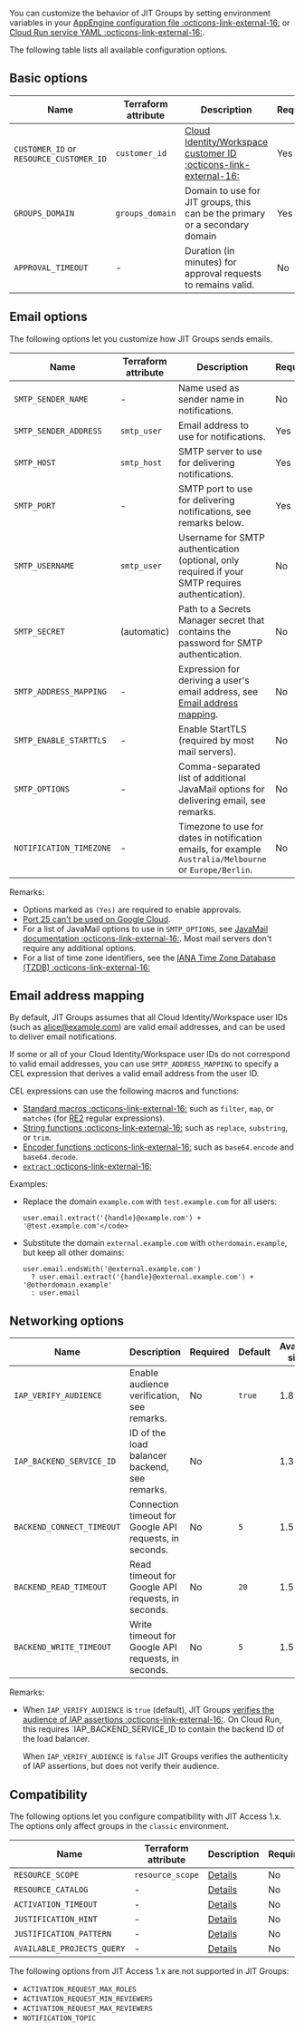 You can customize the behavior of JIT Groups by setting environment variables
in your [AppEngine configuration file :octicons-link-external-16:](https://cloud.google.com/appengine/docs/standard/java-gen2/config/appref)
or [Cloud Run service YAML :octicons-link-external-16:](https://cloud.google.com/run/docs/reference/yaml/v1).

The following table lists all available configuration options.

## Basic options

| Name                                     | Terraform attribute | Description                                                                                                      | Required | Default          | Available since |
|------------------------------------------|---------------------|------------------------------------------------------------------------------------------------------------------|----------|------------------|-----------------|
| `CUSTOMER_ID` or `RESOURCE_CUSTOMER_ID` | `customer_id`       | [Cloud Identity/Workspace customer ID :octicons-link-external-16:](https://support.google.com/a/answer/10070793) | Yes      |                  | 1.6             |
| `GROUPS_DOMAIN`                          | `groups_domain`     | Domain to use for JIT groups, this can be the primary or a secondary domain                                      | Yes      |                  | 2.0             |
| `APPROVAL_TIMEOUT`                       | -                   | Duration (in minutes) for approval requests to remains valid.                                                    | No       | 60               | 2.0             |

## Email options

The following options let you customize how JIT Groups sends emails.

| Name                    | Terraform attribute | Description                                                                                                        | Required | Default          | Available since |
|-------------------------|---------------------|--------------------------------------------------------------------------------------------------------------------|----------|------------------|-----------------|
| `SMTP_SENDER_NAME`      | -                   | Name used as sender name in notifications.                                                                         | No       | `JIT Groups`     | 1.2             |
| `SMTP_SENDER_ADDRESS`   | `smtp_user`         | Email address to use for notifications.                                                                            | Yes      |                  | 1.2             |
| `SMTP_HOST`             | `smtp_host`         | SMTP server to use for delivering notifications.                                                                   | Yes      | `smtp.gmail.com` | 1.2             |
| `SMTP_PORT`             | -                   | SMTP port to use for delivering notifications, see remarks below.                                                  | Yes      | `587`            | 1.2             |
| `SMTP_USERNAME`         | `smtp_user`         | Username for SMTP authentication (optional, only required if your SMTP requires authentication).                   | No       |                  | 1.2             |
| `SMTP_SECRET`           | (automatic)         | Path to a Secrets Manager secret that contains the password for SMTP authentication.                               | No       |                  | 1.4             |
| `SMTP_ADDRESS_MAPPING`  | -                   | Expression for deriving a user's email address, see [Email address mapping](#email-address-mapping).               | No       | 2.0              | 1.7             |
| `SMTP_ENABLE_STARTTLS`  | -                   | Enable StartTLS (required by most mail servers).                                                                   | No       | `true`           | 1.2             |
| `SMTP_OPTIONS`          | -                   | Comma-separated list of additional JavaMail options for delivering email, see remarks.                             | No       |                  | 1.2             |
| `NOTIFICATION_TIMEZONE` | -                   | Timezone to use for dates in notification emails, for example `Australia/Melbourne` or `Europe/Berlin`.            | No       |                  | 1.2             |

Remarks:

+  Options marked as `(Yes)` are required to enable approvals.
+  [Port 25 can't be used on Google Cloud](https://cloud.google.com/compute/docs/tutorials/sending-mail#using_standard_email_ports).
+  For a list of JavaMail options to use in  `SMTP_OPTIONS`, see [JavaMail documentation :octicons-link-external-16:](https://javaee.github.io/javamail/docs/api/com/sun/mail/smtp/package-summary.html).
   Most mail servers don't require any additional options.
+  For a list of time zone identifiers, see the [IANA Time Zone Database (TZDB) :octicons-link-external-16:](https://en.wikipedia.org/wiki/List_of_tz_database_time_zones)

## Email address mapping

By default, JIT Groups assumes that all Cloud Identity/Workspace user IDs (such as alice@example.com) are valid
email addresses, and can be used to deliver email notifications.

If some or all of your Cloud Identity/Workspace user IDs do not correspond to valid email addresses, 
you can use `SMTP_ADDRESS_MAPPING` to specify a CEL expression that derives a valid email address from the user ID.

CEL expressions can use the following macros and functions:

+   [Standard macros :octicons-link-external-16:](https://github.com/google/cel-java/blob/main/extensions/src/main/java/dev/cel/extensions/README.md#strings)
    such as `filter`, `map`, or `matches` (for [RE2](https://github.com/google/re2/wiki/Syntax) regular expressions).
+   [String functions :octicons-link-external-16:](https://github.com/google/cel-java/blob/main/extensions/src/main/java/dev/cel/extensions/README.md#strings)
    such as `replace`, `substring`, or `trim`.
+   [Encoder functions :octicons-link-external-16:](https://github.com/google/cel-java/blob/main/extensions/src/main/java/dev/cel/extensions/README.md#strings)
    such as `base64.encode` and `base64.decode`.
+   [`extract` :octicons-link-external-16:](https://cloud.google.com/iam/docs/conditions-attribute-reference#extract)

Examples:

+    Replace the domain <code>example.com</code> with <code>test.example.com</code> for all users:
     
         user.email.extract('{handle}@example.com') + '@test.example.com'</code>
   
+    Substitute the domain `external.example.com` with `otherdomain.example`, but keep all other domains:

         user.email.endsWith('@external.example.com') 
           ? user.email.extract('{handle}@external.example.com') + '@otherdomain.example' 
           : user.email

## Networking options


| Name                      | Description                                             | Required  | Default | Available since |
|---------------------------|---------------------------------------------------------|-----------|---------|-----------------|
| `IAP_VERIFY_AUDIENCE`     | Enable audience verification, see remarks.              | No        | `true`  | 1.8.1           |
| `IAP_BACKEND_SERVICE_ID`  | ID of the load balancer backend, see remarks.           | No        |         | 1.3             |
| `BACKEND_CONNECT_TIMEOUT` | Connection timeout for Google API requests, in seconds. | No        | `5`     | 1.5             | 
| `BACKEND_READ_TIMEOUT`    | Read timeout for Google API requests, in seconds.       | No        | `20`    | 1.5             | 
| `BACKEND_WRITE_TIMEOUT`   | Write timeout for Google API requests, in seconds.      | No        | `5`     | 1.5             |

Remarks:

+    When `IAP_VERIFY_AUDIENCE` is `true` (default), JIT Groups 
     [verifies the audience of IAP assertions :octicons-link-external-16:](https://cloud.google.com/iap/docs/signed-headers-howto#verifying_the_jwt_payload).
     On Cloud Run, this requires `IAP_BACKEND_SERVICE_ID to contain the backend ID of the load balancer.

     When `IAP_VERIFY_AUDIENCE` is `false` JIT Groups verifies the authenticity of IAP assertions, but does not verify their audience.


## Compatibility

The following options let you configure compatibility with JIT Access 1.x. The options only affect groups in the
`classic` environment.


| Name                       | Terraform attribute | Description                      | Required  | Default          | Available since  |
|----------------------------|---------------------|----------------------------------|-----------|------------------|------------------|
| `RESOURCE_SCOPE`           | `resource_scope`    | [Details](configuration-options) | No        | -                | 2.0              |
| `RESOURCE_CATALOG`         | -                   | [Details](configuration-options) | No        | `AssetInventory` | 2.0              |
| `ACTIVATION_TIMEOUT`       | -                   | [Details](configuration-options) | No        | -                | 2.0              |
| `JUSTIFICATION_HINT`       | -                   | [Details](configuration-options) | No        | -                | 2.0              |
| `JUSTIFICATION_PATTERN`    | -                   | [Details](configuration-options) | No        | -                | 2.0              |
| `AVAILABLE_PROJECTS_QUERY` | -                   | [Details](configuration-options) | No        | -                | 2.0              |

The following options from JIT Access 1.x are not supported in JIT Groups:

+ `ACTIVATION_REQUEST_MAX_ROLES`
+ `ACTIVATION_REQUEST_MIN_REVIEWERS`
+ `ACTIVATION_REQUEST_MAX_REVIEWERS`
+ `NOTIFICATION_TOPIC`
